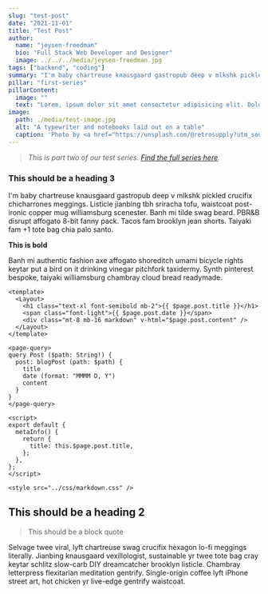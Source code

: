 ```yaml
---
slug: "test-post"
date: "2021-11-01"
title: "Test Post"
author:
  name: "jeysen-freedman"
  bio: "Full Stack Web Developer and Designer"
  image: ../../../media/jeysen-freedman.jpg
tags: ["backend", "coding"]
summary: "I'm baby chartreuse knausgaard gastropub deep v mlkshk pickled crucifix chicharrones meggings."
pillar: "first-series"
pillarContent:
  image: ""
  text: "Lorem, ipsum dolor sit amet consectetur adipisicing elit. Dolorum tempore nemo delectus dignissimos laboriosam maiores quod. Necessitatibus unde quod dolore aliquam, numquam beatae assumenda? Ab itaque cupiditate delectus doloremque officia!"
image:
  path: ./media/test-image.jpg
  alt: "A typewriter and notebooks laid out on a table"
  caption: 'Photo by <a href="https://unsplash.com/@retrosupply?utm_source=unsplash&utm_medium=referral&utm_content=creditCopyText"><em>RetroSupply</em></a> on <a href="https://unsplash.com/s/photos/blog?utm_source=unsplash&utm_medium=referral&utm_content=creditCopyText"><em>Unsplash</em></a>'
---
```


> _This is part two of our test series. [Find the full series here](/blog/first-series)._

### This should be a heading 3

I'm baby chartreuse knausgaard gastropub deep v mlkshk pickled crucifix chicharrones meggings. Listicle jianbing tbh sriracha tofu, waistcoat post-ironic copper mug williamsburg scenester. Banh mi tilde swag beard. PBR&B disrupt affogato 8-bit fanny pack. Tacos fam brooklyn jean shorts. Taiyaki fam +1 tote bag chia palo santo.

**This is bold**

Banh mi authentic fashion axe affogato shoreditch umami bicycle rights keytar put a bird on it drinking vinegar pitchfork taxidermy. Synth pinterest bespoke, taiyaki williamsburg chambray cloud bread readymade.

```vue
<template>
  <Layout>
    <h1 class="text-xl font-semibold mb-2">{{ $page.post.title }}</h1>
    <span class="font-light">{{ $page.post.date }}</span>
    <div class="mt-8 mb-16 markdown" v-html="$page.post.content" />
  </Layout>
</template>

<page-query>
query Post ($path: String!) {
  post: blogPost (path: $path) {
    title
    date (format: "MMMM D, Y")
    content
  }
}
</page-query>

<script>
export default {
  metaInfo() {
    return {
      title: this.$page.post.title,
    };
  },
};
</script>

<style src="../css/markdown.css" />
```

## This should be a heading 2

> This should be a block quote

Selvage twee viral, lyft chartreuse swag crucifix hexagon lo-fi meggings literally. Jianbing knausgaard vexillologist, sustainable yr twee tote bag cray keytar schlitz slow-carb DIY dreamcatcher brooklyn listicle. Chambray letterpress flexitarian meditation gentrify. Single-origin coffee lyft iPhone street art, hot chicken yr live-edge gentrify waistcoat.
